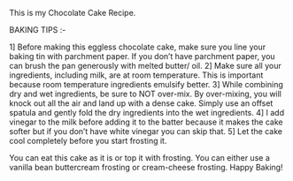 This is my  Chocolate Cake Recipe.

BAKING TIPS :-

1] Before making this eggless chocolate cake, make sure you line your baking tin with parchment paper. If you don’t have parchment paper, you can brush the pan generously with melted butter/ oil.
2] Make sure all your ingredients, including milk, are at room temperature. This is important because room temperature ingredients emulsify better.
3] While combining dry and wet ingredients, be sure to NOT over-mix. By over-mixing, you will knock out all the air and land up with a dense cake. Simply use an offset spatula and gently fold the dry ingredients into the wet ingredients.
4] I add vinegar to the milk before adding it to the batter because it makes the cake softer but if you don’t have white vinegar you can skip that.
5] Let the cake cool completely before you start frosting it.

You can eat this cake as it is or top it with frosting. You can either use a vanilla bean buttercream frosting or cream-cheese frosting. Happy Baking!